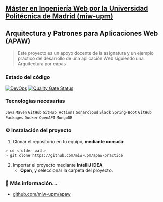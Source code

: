 ## [Máster en Ingeniería Web por la Universidad Politécnica de Madrid (miw-upm)](http://miw.etsisi.upm.es)
## Arquitectura y Patrones para Aplicaciones Web (APAW)
> Este proyecto es un apoyo docente de la asignatura y un ejemplo práctico del desarrollo de una aplicación Web siguiendo una Arquitectura por capas

### Estado del código
[![DevOps](https://github.com/miw-upm/apaw-practice/actions/workflows/continuous-integration.yml/badge.svg)](https://github.com/miw-upm/apaw-practice/actions/workflows/continuous-integration.yml)
[![Quality Gate Status](https://sonarcloud.io/api/project_badges/measure?project=es.upm.miw%3Aapaw-practice&metric=alert_status)](https://sonarcloud.io/dashboard?id=es.upm.miw%3Aapaw-practice)

### Tecnologías necesarias
`Java` `Maven` `GitHub` `GitHub Actions` `Sonarcloud` `Slack` `Spring-Boot` `GitHub Packages` `Docker` `OpenAPI` `MongoDB`

### :gear: Instalación del proyecto
1. Clonar el repositorio en tu equipo, **mediante consola**:
```sh
> cd <folder path>
> git clone https://github.com/miw-upm/apaw-practice
```
2. Importar el proyecto mediante **IntelliJ IDEA**
   * **Open**, y seleccionar la carpeta del proyecto.

### :book: Más información...
* [github.com/miw-upm/apaw](https://github.com/miw-upm/apaw)   

